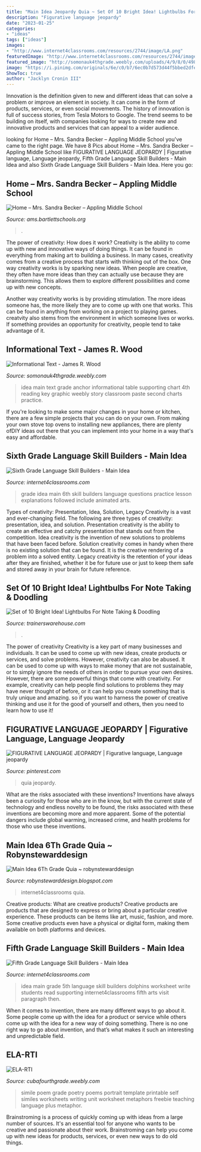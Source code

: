 ```yaml
---
title: "Main Idea Jeopardy Quia ~ Set Of 10 Bright Idea! Lightbulbs For Note Taking &amp; Doodling"
description: "Figurative language jeopardy"
date: "2023-01-25"
categories:
- "ideas"
tags: ["ideas"]
images:
- "http://www.internet4classrooms.com/resources/2744/image/LA.png"
featuredImage: "http://www.internet4classrooms.com/resources/2744/image/LA.png"
featured_image: "http://somonauk4thgrade.weebly.com/uploads/4/9/8/0/49800931/9261861.jpg?360"
image: "https://i.pinimg.com/originals/6e/c0/b7/6ec0b7d573d44f5bbed2dfee7dd1e712.jpg"
ShowToc: true
author: "Jacklyn Cronin III"
---
```



Innovation is the definition given to new and different ideas that can solve a problem or improve an element in society. It can come in the form of products, services, or even social movements. The history of innovation is full of success stories, from Tesla Motors to Google. The trend seems to be building on itself, with companies looking for ways to create new and innovative products and services that can appeal to a wider audience.

	

		
looking for Home – Mrs. Sandra Becker – Appling Middle School you've came to the right page. We have 8 Pics about Home – Mrs. Sandra Becker – Appling Middle School like FIGURATIVE LANGUAGE JEOPARDY | Figurative language, Language jeopardy, Fifth Grade Language Skill Builders - Main Idea and also Sixth Grade Language Skill Builders - Main Idea. Here you go:
		
    
## Home – Mrs. Sandra Becker – Appling Middle School

<img loading=lazy src="https://3.files.edl.io/f8e5/19/04/12/133921-3c6366b1-ba7e-4023-beff-acb59fd832e7.png" onerror="this.onerror=null;this.src='https://tse2.mm.bing.net/th?id=OIP.pBrJa4SBCFzWSQ_HpP6sFQHaIL&amp;pid=15.1';" alt="Home – Mrs. Sandra Becker – Appling Middle School">

_Source: ams.bartlettschools.org_

>. 

	

The power of creativity: How does it work?
Creativity is the ability to come up with new and innovative ways of doing things. It can be found in everything from making art to building a business. In many cases, creativity comes from a creative process that starts with thinking out of the box.
One way creativity works is by sparking new ideas. When people are creative, they often have more ideas than they can actually use because they are brainstorming. This allows them to explore different possibilities and come up with new concepts.

Another way creativity works is by providing stimulation. The more ideas someone has, the more likely they are to come up with one that works. This can be found in anything from working on a project to playing games. creatvity also stems from the environment in which someone lives or works. If something provides an opportunity for creativity, people tend to take advantage of it.

    
## Informational Text - James R. Wood

<img loading=lazy src="http://somonauk4thgrade.weebly.com/uploads/4/9/8/0/49800931/9261861.jpg?360" onerror="this.onerror=null;this.src='https://tse4.mm.bing.net/th?id=OIP.b2knf_3_aOUMdTCZQfxT5wAAAA&amp;pid=15.1';" alt="Informational Text - James R. Wood">

_Source: somonauk4thgrade.weebly.com_

>idea main text grade anchor informational table supporting chart 4th reading key graphic weebly story classroom paste second charts practice. 

	

If you're looking to make some major changes in your home or kitchen, there are a few simple projects that you can do on your own. From making your own stove top ovens to installing new appliances, there are plenty ofDIY ideas out there that you can implement into your home in a way that's easy and affordable.

    
## Sixth Grade Language Skill Builders - Main Idea

<img loading=lazy src="https://www.internet4classrooms.com/resources/4405/image/LA_medium.png" onerror="this.onerror=null;this.src='https://tse3.mm.bing.net/th?id=OIP.NCsZPdPnF1Uftv9e1b910gAAAA&amp;pid=15.1';" alt="Sixth Grade Language Skill Builders - Main Idea">

_Source: internet4classrooms.com_

>grade idea main 6th skill builders language questions practice lesson explanations followed include animated arts. 

	

Types of creativity: Presentation, Idea, Solution, Legacy
Creativity is a vast and ever-changing field. The following are three types of creativity: presentation, idea, and solution. Presentation creativity is the ability to create an effective and catchy presentation that stands out from the competition. Idea creativity is the invention of new solutions to problems that have been faced before. Solution creativity comes in handy when there is no existing solution that can be found. It is the creative rendering of a problem into a solved entity. Legacy creativity is the retention of your ideas after they are finished, whether it be for future use or just to keep them safe and stored away in your brain for future reference.

    
## Set Of 10 Bright Idea! Lightbulbs For Note Taking &amp; Doodling

<img loading=lazy src="https://cdn11.bigcommerce.com/s-jl6azsq4yb/products/468/images/2584/GAGFL2__94537.1600790308.386.513.jpg?c=2" onerror="this.onerror=null;this.src='https://tse4.mm.bing.net/th?id=OIP.DnTreiZp574mBcaHFxRPvwAAAA&amp;pid=15.1';" alt="Set of 10 Bright Idea! Lightbulbs For Note Taking &amp; Doodling">

_Source: trainerswarehouse.com_

>. 

	

The power of creativity
Creativity is a key part of many businesses and individuals. It can be used to come up with new ideas, create products or services, and solve problems. However, creativity can also be abused. It can be used to come up with ways to make money that are not sustainable, or to simply ignore the needs of others in order to pursue your own desires. However, there are some powerful things that come with creativity. For example, creativity can help people find solutions to problems they may have never thought of before, or it can help you create something that is truly unique and amazing. so if you want to harness the power of creative thinking and use it for the good of yourself and others, then you need to learn how to use it!

    
## FIGURATIVE LANGUAGE JEOPARDY | Figurative Language, Language Jeopardy

<img loading=lazy src="https://i.pinimg.com/originals/6e/c0/b7/6ec0b7d573d44f5bbed2dfee7dd1e712.jpg" onerror="this.onerror=null;this.src='https://tse1.mm.bing.net/th?id=OIP.r7jYuci59ywoamlA0SOG1wHaHa&amp;pid=15.1';" alt="FIGURATIVE LANGUAGE JEOPARDY | Figurative language, Language jeopardy">

_Source: pinterest.com_

>quia jeopardy. 

	

What are the risks associated with these inventions?
Inventions have always been a curiosity for those who are in the know, but with the current state of technology and endless novelty to be found, the risks associated with these inventions are becoming more and more apparent. Some of the potential dangers include global warming, increased crime, and health problems for those who use these inventions.

    
## Main Idea 6Th Grade Quia ~ Robynstewarddesign

<img loading=lazy src="https://www.internet4classrooms.com/resources/4406/image/LA.png" onerror="this.onerror=null;this.src='https://tse2.mm.bing.net/th?id=OIP.9rCvXjfRRI2XUHOsDAmDvwAAAA&amp;pid=15.1';" alt="Main Idea 6Th Grade Quia ~ robynstewarddesign">

_Source: robynstewarddesign.blogspot.com_

>internet4classrooms quia. 

	

Creative products: What are creative products?
Creative products are products that are designed to express or bring about a particular creative experience. These products can be items like art, music, fashion, and more. Some creative products even have a physical or digital form, making them available on both platforms and devices.

    
## Fifth Grade Language Skill Builders - Main Idea

<img loading=lazy src="http://www.internet4classrooms.com/resources/2744/image/LA.png" onerror="this.onerror=null;this.src='https://tse1.mm.bing.net/th?id=OIP.WGLo3DFMKXpTGa_3iuU88AAAAA&amp;pid=15.1';" alt="Fifth Grade Language Skill Builders - Main Idea">

_Source: internet4classrooms.com_

>idea main grade 5th language skill builders dolphins worksheet write students read supporting internet4classrooms fifth arts visit paragraph then. 

	

When it comes to invention, there are many different ways to go about it. Some people come up with the idea for a product or service while others come up with the idea for a new way of doing something. There is no one right way to go about invention, and that’s what makes it such an interesting and unpredictable field.

    
## ELA-RTI

<img loading=lazy src="http://cubafourthgrade.weebly.com/uploads/1/1/0/3/110333177/similes_orig.jpg" onerror="this.onerror=null;this.src='https://tse4.mm.bing.net/th?id=OIP.r1rFjHvA2rCNEeb3Hvp2eAAAAA&amp;pid=15.1';" alt="ELA-RTI">

_Source: cubafourthgrade.weebly.com_

>simile poem grade poetry poems portrait template printable self similes worksheets writing unit worksheet metaphors freebie teaching language plus metaphor. 

	

Brainstroming is a process of quickly coming up with ideas from a large number of sources. It's an essential tool for anyone who wants to be creative and passionate about their work. Brainstroming can help you come up with new ideas for products, services, or even new ways to do old things.

